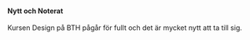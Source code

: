 #### Nytt och Noterat

Kursen Design på BTH pågår för fullt och det är mycket nytt att ta till sig. 
